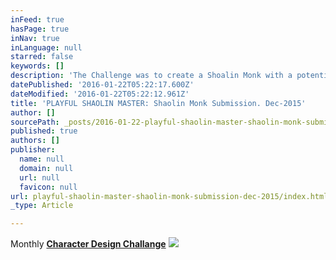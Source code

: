 ```yaml
---
inFeed: true
hasPage: true
inNav: true
inLanguage: null
starred: false
keywords: []
description: 'The Challenge was to create a Shoalin Monk with a potential sidekick character. '
datePublished: '2016-01-22T05:22:17.600Z'
dateModified: '2016-01-22T05:22:12.961Z'
title: 'PLAYFUL SHAOLIN MASTER: Shaolin Monk Submission. Dec-2015'
author: []
sourcePath: _posts/2016-01-22-playful-shaolin-master-shaolin-monk-submission-dec-2015.md
published: true
authors: []
publisher:
  name: null
  domain: null
  url: null
  favicon: null
url: playful-shaolin-master-shaolin-monk-submission-dec-2015/index.html
_type: Article

---
```

Monthly **[Character Design Challange][0]**
![](https://the-grid-user-content.s3-us-west-2.amazonaws.com/34eb9452-1935-4b52-a8bf-23e698bab403.jpg)

[0]: https://www.facebook.com/groups/CharacterDesignChallenge/